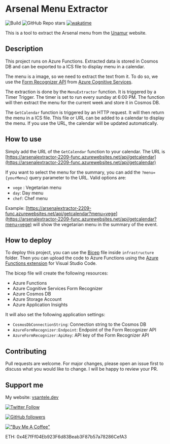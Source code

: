 # Arsenal Menu Extractor

![Build](https://github.com/vsantele/ArsenalMenuExtractor/actions/workflows/main.yml/badge.svg) ![GitHub Repo stars](https://img.shields.io/github/stars/vsantele/ArsenalMenuExtractor?style=social) [![wakatime](https://wakatime.com/badge/user/50b62530-8c31-4f47-94c5-590cb1842ae5/project/3bf6a87c-3343-444c-9303-73386e776284.svg)](https://wakatime.com/badge/user/50b62530-8c31-4f47-94c5-590cb1842ae5/project/3bf6a87c-3343-444c-9303-73386e776284)

This is a tool to extract the Arsenal menu from the [Unamur](https://www.unamur.be/services/vecu/arsenal-restaurants-salles/menu-tarif) website.

## Description

This project runs on Azure Functions. Extracted data is stored in Cosmos DB and can be exported to a ICS file to display menu in a calendar.

The menu is a image, so we need to extract the text from it. To do so, we use the [Form Recognizer API](https://learn.microsoft.com/en-us/azure/applied-ai-services/form-recognizer/overview?tabs=v3-0) from [Azure Cognitive Services](https://learn.microsoft.com/en-us/azure/cognitive-services/what-are-cognitive-services).

The extraction is done by the `MenuExtractor` function. It is triggered by a Timer Trigger. The timer is set to run every sunday at 6:00 PM. The function will then extract the menu for the current week and store it in Cosmos DB.

The `GetCalendar` function is triggered by an HTTP request. It will then return the menu in a ICS file. This file or URL can be added to a calendar to display the menu. If you use the URL, the calendar will be updated automatically.

## How to use

Simply add the URL of the `GetCalendar` function to your calendar. The URL is [https://arsenalextractor-2209-func.azurewebsites.net/api/getcalendar](https://arsenalextractor-2209-func.azurewebsites.net/api/getcalendar)

If you want to select the menu for the summary, you can add the `?menu={yourMenu}` query parameter to the URL. Valid options are:

- `vege` : Vegetarian menu
- `day`: Day menu
- `chef`: Chef menu

Example: [https://arsenalextractor-2209-func.azurewebsites.net/api/getcalendar?menu=vege](https://arsenalextractor-2209-func.azurewebsites.net/api/getcalendar?menu=vege) will show the vegetarian menu in the summary of the event.

## How to deploy

To deploy this project, you can use the [Bicep](https://learn.microsoft.com/en-us/azure/azure-resource-manager/bicep/overview?tabs=bicep) file inside `infrastructure` folder. Then you can upload the code to Azure Functions using the [Azure Functions extension](https://marketplace.visualstudio.com/items?itemName=ms-azuretools.vscode-azurefunctions) for Visual Studio Code.

The bicep file will create the following resources:

- Azure Functions
- Azure Cognitive Services Form Recognizer
- Azure Cosmos DB
- Azure Storage Account
- Azure Application Insights

It will also set the following application settings:

- `CosmosDbConnectionString`: Connection string to the Cosmos DB
- `AzureFormRecognizer:Endpoint`: Endpoint of the Form Recognizer API
- `AzureFormRecognizer:ApiKey`: API key of the Form Recognizer API

## Contributing

Pull requests are welcome. For major changes, please open an issue first to discuss what you would like to change. I will be happy to review your PR.

## Support me

My website: [vsantele.dev](https://vsantele.dev)

[![Twitter Follow](https://img.shields.io/twitter/follow/vsantele?style=social)](https://twitter.com/vsantele)

[![GitHub followers](https://img.shields.io/github/followers/vsantele?style=social)](https://github.com/vsantele)

[!["Buy Me A Coffee"](https://www.buymeacoffee.com/assets/img/custom_images/orange_img.png)](https://www.buymeacoffee.com/vsantele)

ETH: 0x4E7fFf04Eb923F6d83Beab3F87b57a78286CefA3
